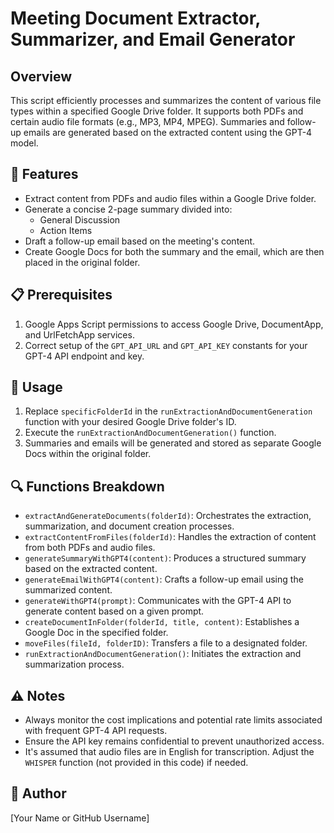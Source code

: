 # Meeting Document Extractor, Summarizer, and Email Generator

## Overview

This script efficiently processes and summarizes the content of various file types within a specified Google Drive folder. It supports both PDFs and certain audio file formats (e.g., MP3, MP4, MPEG). Summaries and follow-up emails are generated based on the extracted content using the GPT-4 model. 

## 🌟 Features

- Extract content from PDFs and audio files within a Google Drive folder.
- Generate a concise 2-page summary divided into:
  - General Discussion
  - Action Items
- Draft a follow-up email based on the meeting's content.
- Create Google Docs for both the summary and the email, which are then placed in the original folder.

## 📋 Prerequisites

1. Google Apps Script permissions to access Google Drive, DocumentApp, and UrlFetchApp services.
2. Correct setup of the `GPT_API_URL` and `GPT_API_KEY` constants for your GPT-4 API endpoint and key.

## 🚀 Usage

1. Replace `specificFolderId` in the `runExtractionAndDocumentGeneration` function with your desired Google Drive folder's ID.
2. Execute the `runExtractionAndDocumentGeneration()` function.
3. Summaries and emails will be generated and stored as separate Google Docs within the original folder.

## 🔍 Functions Breakdown

- `extractAndGenerateDocuments(folderId)`: Orchestrates the extraction, summarization, and document creation processes.
- `extractContentFromFiles(folderId)`: Handles the extraction of content from both PDFs and audio files.
- `generateSummaryWithGPT4(content)`: Produces a structured summary based on the extracted content.
- `generateEmailWithGPT4(content)`: Crafts a follow-up email using the summarized content.
- `generateWithGPT4(prompt)`: Communicates with the GPT-4 API to generate content based on a given prompt.
- `createDocumentInFolder(folderId, title, content)`: Establishes a Google Doc in the specified folder.
- `moveFiles(fileId, folderID)`: Transfers a file to a designated folder.
- `runExtractionAndDocumentGeneration()`: Initiates the extraction and summarization process.

## ⚠️ Notes

- Always monitor the cost implications and potential rate limits associated with frequent GPT-4 API requests.
- Ensure the API key remains confidential to prevent unauthorized access.
- It's assumed that audio files are in English for transcription. Adjust the `WHISPER` function (not provided in this code) if needed.

## 👤 Author

[Your Name or GitHub Username]
